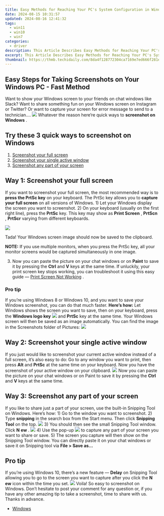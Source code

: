 ```yaml
---
title: Easy Methods for Reaching Your PC's System Configuration in Windows 10
date: 2024-08-15 10:31:57
updated: 2024-08-16 12:41:32
tags:
  - win11
  - win10
  - win7
categories:
  - driver
description: This Article Describes Easy Methods for Reaching Your PC's System Configuration in Windows 10
excerpt: This Article Describes Easy Methods for Reaching Your PC's System Configuration in Windows 10
thumbnail: https://thmb.techidaily.com/8da4f128772304ca7169e7ed666f281e2ef57e50c9a3e1b7624a8f2d1d718fa1.jpg
---
```


## Easy Steps for Taking Screenshots on Your Windows PC - Fast Method

Want to show your Windows screen to your friends on chat windows like Slack? Want to share something fun on your Windows screen on Instagram or Twitter? Or want to capture your screen for error message to send to a technician…. ![](https://images.drivereasy.com/wp-content/uploads/2018/04/img_5ae002b4a8048.jpg)  Whatever the reason here’re quick ways to **screenshot on Windows** .

## Try these 3 quick ways to screenshot on Windows

1. [Screenshot your full screen](https://tools.techidaily.com/drivereasy/download/)
2. [Screenshot your single active window](https://tools.techidaily.com/drivereasy/download/)
3. [Screenshot any part of your screen](https://tools.techidaily.com/drivereasy/download/)

## Way 1: Screenshot your full screen

 If you want to screenshot your full screen, the most recommended way is to **press the PrtSc key**  on your keyboard. The PrtSc key allows you to **capture your full screen** on all versions of Windows.  1) Let your Windows display the screen you want to screenshot.  2) On your keyboard (usually on the first right line), press the **PrtSc** key. This key  may show as **Print Screen** , **PrtScn** , **PrtScr**  varying from different keyboards.

![](https://images.drivereasy.com/wp-content/uploads/2018/04/Snap16.png)

 Tada! Your Windows screen image should now be saved to the clipboard.

**NOTE:** If you use multiple monitors, when you press the PrtSc key, all your monitor screens would be captured simultaneously in one image.

 3) Now you can paste the picture on your chat windows or on **Paint** to save it by pressing the **Ctrl** and **V** keys at the same time.  If unluckily, your print screen key stops working, you can troubleshoot it using this easy guide — [Print Screen Not Working](https://tools.techidaily.com/drivereasy/download/) .

### Pro tip

 If you’re using Windows 8 or Windows 10, and you want to save your Windows screenshot, you can do that much faster. **Here’s how:**  Let Windows shows the screen you want to save, then on your keyboard, press the **Windows logo key** ![](https://images.drivereasy.com/wp-content/uploads/2018/04/img_5adee6ae232d5.png) and **PrtSc**  key at the same time. Your Windows screen will then be saved as an image automatically. You can find the image in the Screenshots folder of Pictures: ![](https://images.drivereasy.com/wp-content/uploads/2018/04/folder.png)

## Way 2: Screenshot your single active window

 If you just would like to screenshot your current active window instead of a full screen, it’s also easy to do:  Go to any window you want to print, then press **Alt** and **PrtSc**  at the same time on your keyboard. Now you have the screenshot of your active window on your clipboard. ![](https://images.drivereasy.com/wp-content/uploads/2018/04/Snap17.png)  Now you can paste the picture on your chat windows or on Paint to save it by pressing the **Ctrl** and **V** keys at the same time.

## Way 3: Screenshot any part of your screen

 If you like to share just a part of your screen, use the built-in Snipping Tool on Windows. Here’s how:  1) Go to the window you want to screenshot. 2) Type **snipping**  in the search box from the Start menu. Then click **Snipping Tool** on the top. ![](https://images.drivereasy.com/wp-content/uploads/2018/04/snipping-tool.png)  3) You should then see the small Snipping Tool window. Click **N** **ew** . ![](https://images.drivereasy.com/wp-content/uploads/2018/04/New.png)  4) Use the pop-up ![](https://images.drivereasy.com/wp-content/uploads/2018/04/pasted-image-0.png)  to capture any part of your screen you want to share or save.  5) The screen you capture will then show on the Snipping Tool window.  You can directly paste it on your chat windows or save it on Snipping tool via **File > Save as…**

## Pro tip

 If you’re using Windows 10, there’s a new feature — **Delay**  on Snipping Tool allowing you to go to the screen you want to capture after you click the **N** **ew** icon within the time you set. ![](https://images.drivereasy.com/wp-content/uploads/2018/04/Delay.png)  Voila! So easy to screenshot on Windows. Don’t hesitate to post your comment for any question or, if you have any other amazing tip to take a screenshot, time to share with us. Thanks in advance.

* [Windows](https://tools.techidaily.com/drivereasy/download/)

<ins class="adsbygoogle"
     style="display:block"
     data-ad-format="autorelaxed"
     data-ad-client="ca-pub-7571918770474297"
     data-ad-slot="1223367746"></ins>



<ins class="adsbygoogle"
     style="display:block"
     data-ad-client="ca-pub-7571918770474297"
     data-ad-slot="8358498916"
     data-ad-format="auto"
     data-full-width-responsive="true"></ins>
